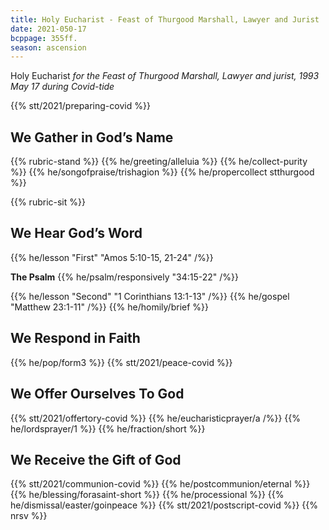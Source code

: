 ```yaml
---
title: Holy Eucharist - Feast of Thurgood Marshall, Lawyer and Jurist
date: 2021-050-17
bcppage: 355ff.
season: ascension
---
```

Holy Eucharist
_for the Feast of  Thurgood Marshall, Lawyer and jurist, 1993
May 17
during Covid-tide_

{{% stt/2021/preparing-covid %}}

## We Gather in God’s Name
{{% rubric-stand %}}
{{% he/greeting/alleluia %}}
{{% he/collect-purity %}}
{{% he/songofpraise/trishagion %}}
{{% he/propercollect stthurgood %}}

{{% rubric-sit %}}
## We Hear God’s Word
{{% he/lesson "First" "Amos 5:10-15, 21-24" /%}}

**The Psalm**
{{% he/psalm/responsively "34:15-22" /%}}

{{% he/lesson "Second" "1 Corinthians 13:1-13" /%}}
{{% he/gospel "Matthew 23:1-11" /%}}
{{% he/homily/brief %}}

## We Respond in Faith
{{% he/pop/form3 %}}
{{% stt/2021/peace-covid %}}

## We Offer Ourselves To God
{{% stt/2021/offertory-covid %}}
{{% he/eucharisticprayer/a /%}}
{{% he/lordsprayer/1 %}}
{{% he/fraction/short %}}

## We Receive the Gift of God
{{% stt/2021/communion-covid %}}
{{% he/postcommunion/eternal %}}
{{% he/blessing/forasaint-short %}}
{{% he/processional %}}
{{% he/dismissal/easter/goinpeace %}}
{{% stt/2021/postscript-covid %}}
{{% nrsv %}}
